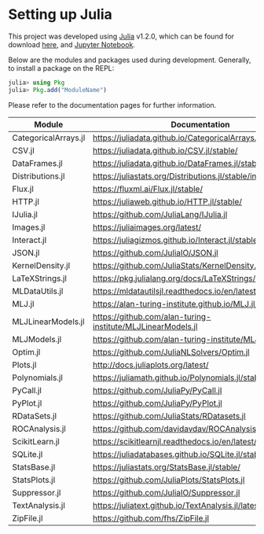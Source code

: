 # Setting up Julia

This project was developed using [Julia][julia] v1.2.0, which can be found for download [here][old_releases], and [Jupyter Notebook][jupyter].

Below are the modules and packages used during development. Generally, to install a package on the REPL:
```julia
julia> using Pkg
julia> Pkg.add("ModuleName")
```
Please refer to the documentation pages for further information.

|Module| Documentation |
|--|--|
| CategoricalArrays.jl | https://juliadata.github.io/CategoricalArrays.jl/stable/ |
| CSV.jl | https://juliadata.github.io/CSV.jl/stable/ |
| DataFrames.jl | https://juliadata.github.io/DataFrames.jl/stable/ |
| Distributions.jl | https://juliastats.org/Distributions.jl/stable/index.html |
| Flux.jl | https://fluxml.ai/Flux.jl/stable/ |
| HTTP.jl | https://juliaweb.github.io/HTTP.jl/stable/ |
| IJulia.jl | https://github.com/JuliaLang/IJulia.jl |
| Images.jl | https://juliaimages.org/latest/ |
| Interact.jl | https://juliagizmos.github.io/Interact.jl/stable/ |
| JSON.jl | https://github.com/JuliaIO/JSON.jl |
| KernelDensity.jl | https://github.com/JuliaStats/KernelDensity.jl |
| LaTeXStrings.jl | https://pkg.julialang.org/docs/LaTeXStrings/H4HGh/1.0.3/ |
| MLDataUtils.jl | https://mldatautilsjl.readthedocs.io/en/latest/index.html |
| MLJ.jl | https://alan-turing-institute.github.io/MLJ.jl/stable/ |
| MLJLinearModels.jl | https://github.com/alan-turing-institute/MLJLinearModels.jl |
| MLJModels.jl | https://github.com/alan-turing-institute/MLJModels.jl |
| Optim.jl | https://github.com/JuliaNLSolvers/Optim.jl |
| Plots.jl | http://docs.juliaplots.org/latest/ |
| Polynomials.jl | https://juliamath.github.io/Polynomials.jl/stable/ |
| PyCall.jl | https://github.com/JuliaPy/PyCall.jl |
| PyPlot.jl | https://github.com/JuliaPy/PyPlot.jl |
| RDataSets.jl | https://github.com/JuliaStats/RDatasets.jl |
| ROCAnalysis.jl | https://github.com/davidavdav/ROCAnalysis.jl/ |
| ScikitLearn.jl | https://scikitlearnjl.readthedocs.io/en/latest/ |
| SQLite.jl | https://juliadatabases.github.io/SQLite.jl/stable/ |
| StatsBase.jl | https://juliastats.org/StatsBase.jl/stable/ |
| StatsPlots.jl | https://github.com/JuliaPlots/StatsPlots.jl |
| Suppressor.jl | https://github.com/JuliaIO/Suppressor.jl |
| TextAnalysis.jl | https://juliatext.github.io/TextAnalysis.jl/latest/ |
| ZipFile.jl | https://github.com/fhs/ZipFile.jl |

[julia]: https://docs.julialang.org/en/v1/
[old_releases]: https://julialang.org/downloads/oldreleases/
[jupyter]: https://jupyter.org/
